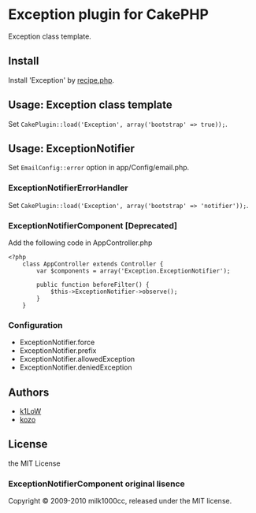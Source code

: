 # Exception plugin for CakePHP

Exception class template.

## Install

Install 'Exception' by [recipe.php](https://github.com/k1LoW/recipe).

## Usage: Exception class template

Set `CakePlugin::load('Exception', array('bootstrap' => true));`.

## Usage: ExceptionNotifier

Set `EmailConfig::error` option in app/Config/email.php.

### ExceptionNotifierErrorHandler

Set `CakePlugin::load('Exception', array('bootstrap' => 'notifier'));`.

### ExceptionNotifierComponent [Deprecated]

Add the following code in AppController.php

    <?php
        class AppController extends Controller {
            var $components = array('Exception.ExceptionNotifier');
            
            public function beforeFilter() {
                $this->ExceptionNotifier->observe();
            }
        }

### Configuration

- ExceptionNotifier.force
- ExceptionNotifier.prefix
- ExceptionNotifier.allowedException
- ExceptionNotifier.deniedException

## Authors

- [k1LoW](https://github.com/k1LoW)
- [kozo](https://github.com/kozo)

## License
the MIT License

### ExceptionNotifierComponent original lisence
Copyright © 2009-2010 milk1000cc, released under the MIT license.
